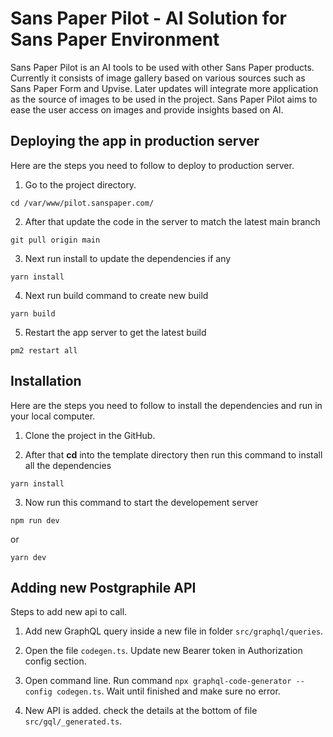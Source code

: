 # Sans Paper Pilot - AI Solution for Sans Paper Environment

Sans Paper Pilot is an AI tools to be used with other Sans Paper products. Currently it consists of image gallery based on various sources such as Sans Paper Form and Upvise. Later updates will integrate more application as the source of images to be used in the project. Sans Paper Pilot aims to ease the user access on images and provide insights based on AI.

## Deploying the app in production server
Here are the steps you need to follow to deploy to production server.

1. Go to the project directory.

```
cd /var/www/pilot.sanspaper.com/
```

2. After that update the code in the server to match the latest main branch 

```
git pull origin main
```

3. Next run install to update the dependencies if any

```
yarn install
```

4. Next run build command to create new build

```
yarn build
```

5. Restart the app server to get the latest build

```
pm2 restart all
```

## Installation
Here are the steps you need to follow to install the dependencies and run in your local computer.

1. Clone the project in the GitHub.

2. After that **cd** into the template directory then run this command to install all the dependencies

```
yarn install
```

3. Now run this command to start the developement server

```
npm run dev
```

or 

```
yarn dev
```

## Adding new Postgraphile API 
Steps to add new api to call. 

1. Add new GraphQL query inside a new file in folder `src/graphql/queries`. 

2. Open the file `codegen.ts`. Update new Bearer token in Authorization config section.

3. Open command line. Run command `npx graphql-code-generator --config codegen.ts`. Wait until finished and make sure no error.

4. New API is added. check the details at the bottom of file `src/gql/_generated.ts`.

